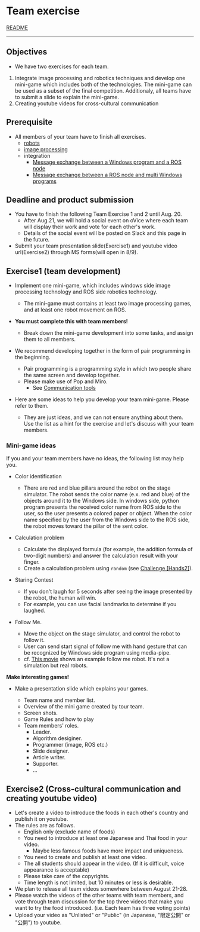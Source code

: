 # Team exercise

[README](../README.md)

---

## Objectives
- We have two exercises for each team.
1. Integrate image processing and robotics techniques and develop one  mini-game which includes both of the technologies. The mini-game can be used as a subset of the final competition.
Additionaly, all teams have to submit a slide to explain the mini-game.
2. Creating youtube videos for cross-cultural communication

## Prerequisite

- All members of your team have to finish all exercises.
  - [robots](https://github.com/oit-ipbl/robots)
  - [image processing](https://github.com/oit-ipbl/image_processing) 
  - integration 
    - [Message exchange between a Windows program and a ROS node](win_single/win_single.md)
    - [Message exchange between a ROS node and multi Windows programs](win_multi/win_multi.md)

## Deadline and product submission
- You have to finish the following Team Exercise 1 and 2 until Aug. 20.
  - After Aug.21, we will hold a social event on oVice where each team will display their work and vote for each other's work.
  - Details of the social event will be posted on Slack and this page in the future.
- Submit your team presentation slide(Exercise1) and youtube video url(Exercise2) through MS forms(will open in 8/9). 

## Exercise1 (team development)

- Implement one mini-game, which includes windows side image processing technology and ROS side robotics technology.
  - The mini-game must contains at least two image processing games, and at least one robot movement on ROS.

- **You must complete this with team members!**
  - Break down the mini-game development into some tasks, and assign them to all members.
- We recommend developing together in the form of pair programming in the beginning.
  - Pair programming is a programming style in which two people share the same screen and develop together. 
  - Please make use of Pop and Miro.
    - See [Communication tools](https://github.com/oit-ipbl/portal/blob/main/setup/commtools.md)
- Here are some ideas to help you develop your team mini-game. Please refer to them.
  - They are just ideas, and we can not ensure anything about them.  
Use the list as a hint for the exercise and let's discuss with your team members.

### Mini-game ideas

If you and your team members have no ideas, the following list may help you.
- Color identification
  - There are red and blue pillars around the robot on the stage simulator. The robot sends the color name (e.x. red and blue) of the objects around it to the Windows side. In windows side, python program presents the received color name from ROS side to the user, so the user presents a colored paper or object. When the color name specified by the user from the Windows side to the ROS side, the robot moves toward the pillar of the sent color.

- Calculation problem
  - Calculate the displayed formula (for example, the addition formula of two-digit numbers) and answer the calculation result with your finger.
  - Create a calculation problem using ```random``` (see [Challenge [Hands2]](https://github.com/oit-ipbl/image_processing/blob/main/advanced/holistic.md#challengehands2)).
- Staring Contest
  - If you don't laugh for 5 seconds after seeing the image presented by the robot, the human will win.
  - For example, you can use facial landmarks to determine if you laughed.
- Follow Me.
  - Move the object on the stage simulator, and control the robot to follow it.
  - User can send start signal of follow me with hand gesture that can be recognized by Windows side program using media-pipe.
  - cf. [This movie](https://www.youtube.com/watch?v=8-CcklPzvyo) shows an example follow me robot. It's not a simulation but real robots.

**Make interesting games!**

- Make a presentation slide which explains your games.

  - Team name and member list.
  - Overview of the mini game created by tour team.
  - Screen shots.
  - Game Rules and how to play
  - Team members' roles.
    - Leader.
    - Algorithm desiginer.
    - Programmer (image, ROS etc.)
    - Slide designer.
    - Article writer.
    - Supporter.
    - ...

## Exercise2 (Cross-cultural communication and creating youtube video)
- Let's create a video to introduce the foods in each other's country and publish it on youtube.
- The rules are as follows.
  - English only (exclude name of foods)
  - You need to introduce at least one Japanese and Thai food in your video.
    - Maybe less famous foods have more impact and uniqueness.
  - You need to create and publish at least one video.
  - The all students should appear in the video. (If it is difficult, voice appearance is acceptable)
  - Please take care of the copyrights.
  - Time length is not limited, but 10 minutes or less is desirable.
- We plan to release all team videos somewhere between August 21-28.
- Please watch the videos of the other teams with team members, and vote through team discussion for the top three videos that make you want to try the food introduced. (i.e. Each team has three voting points)
- Upload your video as "Unlisted" or "Public" (in Japanese, "限定公開" or "公開") to youtube.
